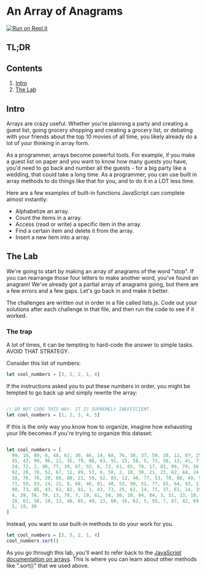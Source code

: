 # An Array of Anagrams

[![Run on Repl.it](https://repl.it/badge/github/upperlinecode/list-methods-mini-lab-javascript)](https://repl.it/github/upperlinecode/list-methods-mini-lab-javascript)

## TL;DR

## Contents

1. [Intro](#intro)
2. [The Lab](#the-lab)

## Intro

Arrays are crazy useful. Whether you're planning a party and creating a guest list, going grocery shopping and creating a grocery list, or debating with your friends about the top 10 movies of all time, you likely already do a lot of your thinking in array form.

As a programmer, arrays become powerful tools. For example, if you make a guest list on paper and you want to know how many guests you have, you'd need to go back and number all the guests - for a big party like a wedding, that could take a long time. As a programmer, you can use built in array methods to do things like that for you, and to do it in a LOT less time.

Here are a few examples of built-in functions JavaScript can complete almost instantly:
* Alphabetize an array.
* Count the items in a array.
* Access (read or write) a specific item in the array.
* Find a certain item and delete it from the array.
* Insert a new item into a array.

## The Lab

We're going to start by making an array of anagrams of the word "stop". If you can rearrange those four letters to make another word, you've found an anagram! We've already got a partial array of anagrams going, but there are a few errors and a few gaps. Let's go back in and make it better.

The challenges are written out in order in a file called lists.js. Code out your solutions after each challenge in that file, and then run the code to see if it worked.

### The trap

A lot of times, it can be tempting to hard-code the answer to simple tasks. AVOID THAT STRATEGY.

Consider this list of numbers:

```javascript
let cool_numbers = [3, 5, 2, 1, 4]
```

If the instructions asked you to put these numbers in order, you might be tempted to go back up and simply rewrite the array:

```javascript

// DO NOT CODE THIS WAY. IT IS SUPREMELY INEFFICIENT.
let cool_numbers = [1, 2, 3, 4, 5]

```

If this is the only way you know how to organize, imagine how exhausting your life becomes if you're trying to organize this dataset:

```javascript

let cool_numbers = [
  99, 18, 89, 8, 48, 61, 30, 66, 14, 68, 76, 38, 37, 59, 38, 12, 87, 25, 67, 53, 17, 23, 89,
  45, 43, 99, 96, 21, 35, 79, 88, 63, 91, 15, 58, 5, 73, 58, 13, 41, 77, 84, 31, 22, 57,
  24, 72, 2, 90, 77, 39, 67, 55, 0, 73, 61, 65, 70, 17, 83, 99, 79, 56, 32, 66, 12, 9,
  92, 20, 76, 52, 67, 11, 89, 53, 6, 58, 2, 10, 30, 21, 23, 62, 84, 24, 27, 48, 49, 90,
  18, 76, 78, 20, 88, 80, 21, 59, 52, 83, 12, 40, 77, 53, 78, 88, 49, 93, 39, 21, 42,
  71, 59, 53, 14, 21, 9, 68, 46, 81, 48, 53, 98, 51, 77, 65, 64, 93, 11, 73, 91, 31, 62,
  98, 73, 85, 43, 61, 82, 81, 1, 43, 73, 25, 62, 14, 71, 37, 61, 14, 35, 6, 12, 43, 73,
  4, 39, 76, 79, 13, 78, 7, 19, 61, 58, 30, 10, 84, 84, 3, 51, 33, 10, 15, 3, 44, 45,
  28, 61, 58, 10, 13, 40, 85, 49, 13, 60, 16, 62, 5, 93, 7, 87, 42, 69, 27, 22, 40,
  5, 19, 30
]

```

Instead, you want to use built-in methods to do your work for you.

```javascript
let cool_numbers = [3, 5, 2, 1, 4]
cool_numbers.sort()
```

As you go through this lab, you'll want to refer back to the [JavaScript documentation on arrays](https://developer.mozilla.org/en-US/docs/Web/JavaScript/Reference/Global_Objects/Array). This is where you can learn about other methods like ".sort()" that we used above.
